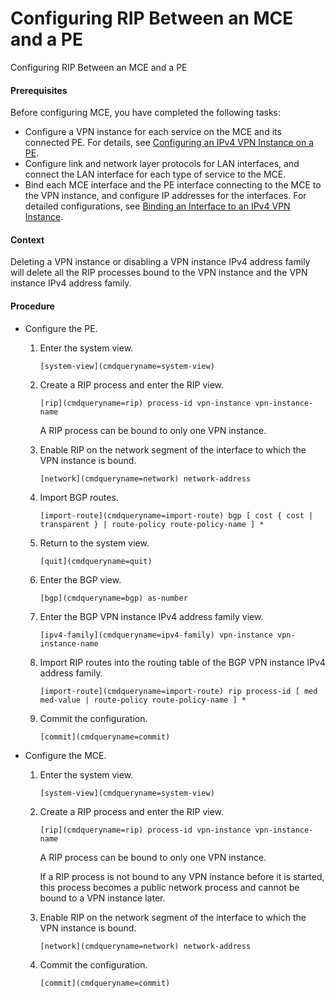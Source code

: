 Configuring RIP Between an MCE and a PE
=======================================

Configuring RIP Between an MCE and a PE

#### Prerequisites

Before configuring MCE, you have completed the following tasks:

* Configure a VPN instance for each service on the MCE and its connected PE. For details, see [Configuring an IPv4 VPN Instance on a PE](vrp_L3VPNv4_cfg_0007.html).
* Configure link and network layer protocols for LAN interfaces, and connect the LAN interface for each type of service to the MCE.
* Bind each MCE interface and the PE interface connecting to the MCE to the VPN instance, and configure IP addresses for the interfaces. For detailed configurations, see [Binding an Interface to an IPv4 VPN Instance](vrp_L3VPNv4_cfg_0008.html).

#### Context

Deleting a VPN instance or disabling a VPN instance IPv4 address family will delete all the RIP processes bound to the VPN instance and the VPN instance IPv4 address family.


#### Procedure

* Configure the PE.
  1. Enter the system view.
     
     
     ```
     [system-view](cmdqueryname=system-view)
     ```
  2. Create a RIP process and enter the RIP view.
     
     
     ```
     [rip](cmdqueryname=rip) process-id vpn-instance vpn-instance-name
     ```
     
     A RIP process can be bound to only one VPN instance.
  3. Enable RIP on the network segment of the interface to which the VPN instance is bound.
     
     
     ```
     [network](cmdqueryname=network) network-address
     ```
  4. Import BGP routes.
     
     
     ```
     [import-route](cmdqueryname=import-route) bgp [ cost { cost | transparent } | route-policy route-policy-name ] *
     ```
  5. Return to the system view.
     
     
     ```
     [quit](cmdqueryname=quit)
     ```
  6. Enter the BGP view.
     
     
     ```
     [bgp](cmdqueryname=bgp) as-number
     ```
  7. Enter the BGP VPN instance IPv4 address family view.
     
     
     ```
     [ipv4-family](cmdqueryname=ipv4-family) vpn-instance vpn-instance-name
     ```
  8. Import RIP routes into the routing table of the BGP VPN instance IPv4 address family.
     
     
     ```
     [import-route](cmdqueryname=import-route) rip process-id [ med med-value | route-policy route-policy-name ] *
     ```
  9. Commit the configuration.
     
     
     ```
     [commit](cmdqueryname=commit)
     ```
* Configure the MCE.
  1. Enter the system view.
     
     
     ```
     [system-view](cmdqueryname=system-view)
     ```
  2. Create a RIP process and enter the RIP view.
     
     
     ```
     [rip](cmdqueryname=rip) process-id vpn-instance vpn-instance-name
     ```
     
     A RIP process can be bound to only one VPN instance.
     
     If a RIP process is not bound to any VPN instance before it is started, this process becomes a public network process and cannot be bound to a VPN instance later.
  3. Enable RIP on the network segment of the interface to which the VPN instance is bound.
     
     
     ```
     [network](cmdqueryname=network) network-address
     ```
  4. Commit the configuration.
     
     
     ```
     [commit](cmdqueryname=commit)
     ```